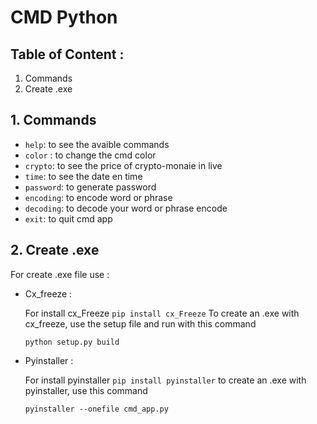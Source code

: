 # CMD Python

## Table of Content : 

1. Commands
2. Create .exe 

## 1. Commands

- `help`: to see the avaible commands
- `color` : to change the cmd color 
- `crypto`: to see the price of crypto-monaie in live
- `time`: to see the date en time 
- `password`: to generate password 
- `encoding`: to encode word or phrase
- `decoding`: to decode your word or phrase encode 
- `exit`: to quit cmd app   


## 2. Create .exe

For create .exe file use :

- Cx_freeze : 

    For install cx_Freeze
    `pip install cx_Freeze`
    To create an .exe with cx_freeze, use the setup file and run with this command

    `python setup.py build`

- Pyinstaller :

    For install pyinstaller
    `pip install pyinstaller`
    to create an .exe with  pyinstaller, use this command 

    `pyinstaller --onefile cmd_app.py`